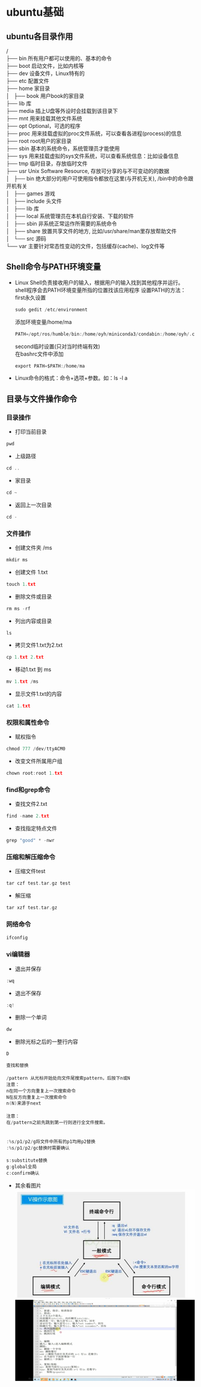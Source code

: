 # ubuntu基础
## ubuntu各目录作用

 /  
 ├── bin          所有用户都可以使用的、基本的命令  
 ├── boot         启动文件，比如内核等  
 ├── dev          设备文件，Linux特有的  
 ├── etc          配置文件  
 ├── home         家目录  
 │   ├── book     用户book的家目录  
 ├── lib          库  
 ├── media        插上U盘等外设时会挂载到该目录下  
 ├── mnt          用来挂载其他文件系统  
 ├── opt          Optional，可选的程序  
 ├── proc         用来挂载虚拟的proc文件系统，可以查看各进程(process)的信息  
 ├── root         root用户的家目录  
 ├── sbin         基本的系统命令，系统管理员才能使用  
 ├── sys          用来挂载虚拟的sys文件系统，可以查看系统信息：比如设备信息  
 ├── tmp          临时目录，存放临时文件  
 ├── usr          Unix Software Resource, 存放可分享的与不可变动的的数据  
 │   ├── bin      绝大部分的用户可使用指令都放在这里(与开机无关), /bin中的命令跟开机有关  
 │   ├── games    游戏  
 │   ├── include  头文件  
 │   ├── lib      库  
 │   ├── local    系统管理员在本机自行安装、下载的软件  
 │   ├── sbin     非系统正常运作所需要的系统命令  
 │   ├── share    放置共享文件的地方, 比如/usr/share/man里存放帮助文件  
 │   └── src      源码  
 └── var          主要针对常态性变动的文件，包括缓存(cache)、log文件等  
## Shell命令与PATH环境变量
- Linux Shell负责接收用户的输入，根据用户的输入找到其他程序并运行。shell程序会去PATH环境变量所指的位置找该应用程序
  设置PATH的方法：  
  first永久设置
  ```C
  sudo gedit /etc/environment
  ```
  添加环境变量/home/ma
  ```C
  PATH=/opt/ros/humble/bin:/home/oyh/miniconda3/condabin:/home/oyh/.cargo/bin:/usr/local/sbin:/usr/local/bin:/usr/sbin:/usr/bin:/sbin:/bin:/usr/games:/usr/local/games:/snap/bin:/snap/bin:/home/ma
  ```
  second临时设置(只对当时终端有效)    
  在bashrc文件中添加
  ```C
  export PATH=$PATH:/home/ma
  ```  
- Linux命令的格式：命令+选项+参数。如：ls -l a
## 目录与文件操作命令
### 目录操作
- 打印当前目录
```C
pwd
```
- 上级路径
```C
cd ..
```
- 家目录
```C
cd ~
```
- 返回上一次目录
```C
cd -
```
### 文件操作
- 创建文件夹 /ms
```C
mkdir ms
```
- 创建文件 1.txt
```C
touch 1.txt
```
- 删除文件或目录
```C
rm ms -rf
```
- 列出内容或目录
```C
ls 
```
- 拷贝文件1.txt为2.txt
```C
cp 1.txt 2.txt
```
- 移动1.txt 到 ms
```C
mv 1.txt /ms
```
- 显示文件1.txt的内容
```C
cat 1.txt
```
### 权限和属性命令
- 赋权指令
```C
chmod 777 /dev/ttyACM0
```
- 改变文件所属用户组
```C
chown root:root 1.txt
```
### find和grep命令
- 查找文件2.txt
```C
find -name 2.txt
```
- 查找指定特点文件
```C
grep "good" * -nwr
```
### 压缩和解压缩命令
- 压缩文件test
```C
tar czf test.tar.gz test
```
- 解压缩
```C
tar xzf test.tar.gz
```
### 网络命令
```C
ifconfig
```
### vi编辑器
- 退出并保存
```C
:wq
```
- 退出不保存
```C
:q!
```
- 删除一个单词
```C
dw
```
- 删除光标之后的一整行内容
```C
D
```
```C
查找和替换

/pattern 从光标开始处向文件尾搜索pattern，后按下n或N
注意：
n在同一个方向重复上一次搜索命令
N在反方向重复上一次搜索命令
n(N)来源于next

注意：
在/pattern之前先跳到第一行则进行全文件搜索。


:%s/p1/p2/g将文件中所有的p1均用p2替换
:%s/p1/p2/gc替换时需要确认

s:substitute替换
g:global全局
c:confirm确认
```
- 其余看图片  
![vi操作1](https://github.com/fortunate-ouyanghui/Embedded-Linux/blob/main/vi.jpg)
![vi操作2](https://github.com/fortunate-ouyanghui/Embedded-Linux/blob/main/vi2.jpg)
